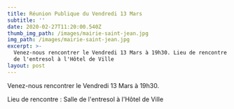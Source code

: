 ```yaml
---
title: Réunion Publique du Vendredi 13 Mars
subtitle: ''
date: 2020-02-27T11:20:00.540Z
thumb_img_path: /images/mairie-saint-jean.jpg
img_path: /images/mairie-saint-jean.jpg
excerpt: >-
  Venez-nous rencontrer le Vendredi 13 Mars à 19h30. Lieu de rencontre : Salle
  de l'entresol à l'Hôtel de Ville
layout: post
---
```

Venez-nous rencontrer le Vendredi 13 Mars à 19h30.

Lieu de rencontre : Salle de l'entresol à l'Hôtel de Ville
